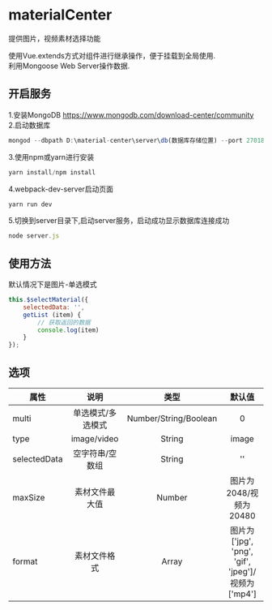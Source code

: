 # materialCenter
提供图片，视频素材选择功能

使用Vue.extends方式对组件进行继承操作，便于挂载到全局使用.<br>
利用Mongoose Web Server操作数据.

## 开启服务
1.安装MongoDB https://www.mongodb.com/download-center/community <br>
2.启动数据库 
```javascript
mongod --dbpath D:\material-center\server\db(数据库存储位置) --port 27018(端口号)
```
3.使用npm或yarn进行安装
```javascript
yarn install/npm install
```
4.webpack-dev-server启动页面
```javascript
yarn run dev
```
5.切换到server目录下,启动server服务，启动成功显示数据库连接成功
```javascript
node server.js
```

## 使用方法
默认情况下是图片-单选模式
```javascript
this.$selectMaterial({
    selectedData: '',
    getList (item) {
        // 获取返回的数据
        console.log(item)
    }
});
```

## 选项
| 属性      | 说明     | 类型     | 默认值    |
| ---------- | :-----------:  | :-----------:  | :-----------: |
| multi     | 单选模式/多选模式     | Number/String/Boolean     | 0     |
| type     | image/video     | String     | image     |
| selectedData     | 空字符串/空数组     | String     | ''     |
| maxSize     | 素材文件最大值     | Number     | 图片为2048/视频为20480     |
| format     | 素材文件格式     | Array     | 图片为['jpg', 'png', 'gif', 'jpeg']/视频为['mp4']     |
